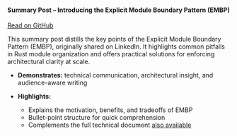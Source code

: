 
#### Summary Post – Introducing the Explicit Module Boundary Pattern (EMBP)

[Read on GitHub](https://github.com/JohnBasrai/architecture-patterns/blob/main/rust/embp-summary.md)

This summary post distills the key points of the Explicit Module Boundary Pattern (EMBP), originally shared on LinkedIn. It highlights common pitfalls in Rust module organization and offers practical solutions for enforcing architectural clarity at scale.

* **Demonstrates:** technical communication, architectural insight, and audience-aware writing
* **Highlights:**

  * Explains the motivation, benefits, and tradeoffs of EMBP
  * Bullet-point structure for quick comprehension
  * Complements the full technical document [also available](https://github.com/JohnBasrai/architecture-patterns/blob/main/rust/embp.md)
